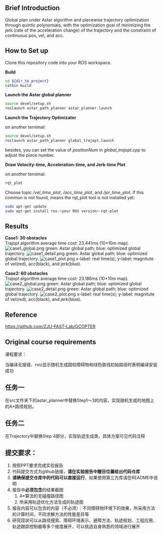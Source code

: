 ## Brief Introduction
Global plan under Astar algorithm and piecewise trajectory optimization through quintic polynomials, with the optimization goal of minimizing the jerk (rate of the acceleration change) of the trajectory and the constraint of continuous pos, vel, and acc. 

## How to Set up

Clone this repository code into your ROS workspace.

__Build__

```bash
cd ${dir_to_project}
catkin build 
```

__Launch the Astar global planner__

```bash
source devel/setup.sh
roslaunch astar_path_planner astar_planner.launch
```

__Launch the Trajectory Optimizater__

on another ternimal:

```bash
source devel/setup.sh
roslaunch astar_path_planner global_trajopt.launch
```
besides, you can set the value of _positionNum_ in _global_trajopt.cpp_ to adjust the piece number.

__Draw Velocity-time, Acceleration-time, and Jerk-time Plot__

on another ternimal:

```bash
rqt_plot
```
Choose topic _/vel_time_plot_, _/acc_time_plot_, and _/jer_time_plot_. If this common is not found, means the rqt_plot tool is not installed yet:

```bash
sudo apt-get update
sudo apt-get install ros-<your ROS version>-rqt-plot
```

## Results
__Case1: 30 obstacles__  
Trajopt algorithm average time cost: 23.441ms (10*10m map).
![case1_global.png](src/TrajectoryHomework/astar_path_planner/results/case1_global.png)
green: Astar global path;
blue: optimized global trajectory.
![case1_detail.png](src/TrajectoryHomework/astar_path_planner/results/case1_detail.png)
green: Astar global path;
blue: optimized global trajectory.
![case1_plot.png](src/TrajectoryHomework/astar_path_planner/results/case1_plot.png)
x-label: real time(s); 
y-label: magnitute of vel(red), acc(black), and jerk(blue).

__Case2: 60 obstacles__  
Trajopt algorithm average time cost: 23.186ms (10*10m map).
![case2_global.png](src/TrajectoryHomework/astar_path_planner/results/case2_global.png)
green: Astar global path;
blue: optimized global trajectory.
![case2_detail.png](src/TrajectoryHomework/astar_path_planner/results/case2_details.png)
green: Astar global path;
blue: optimized global trajectory.
![case2_plot.png](src/TrajectoryHomework/astar_path_planner/results/case2_plot.png)
x-label: real time(s); 
y-label: magnitute of vel(red), acc(black), and jerk(blue).


## Reference
https://github.com/ZJU-FAST-Lab/GCOPTER




## Original course requirements

课程要求：

当编译无报错、rviz显示随机生成圆柱障碍物和绿色直线初始路径时表明编译安装成功

## 任务一

在src文件夹下的astar_planner中替换Step1～3的内容，实现随机生成的地图上的A*路径规划。

## 任务二
在Trajectory中替换Step 4部分，实现轨迹生成类，具体方案可见代码注释

## 提交要求：
1. 按照PPT要求完成实验报告
2. 代码提交方式为github链接，**请在实验报告中醒目位置给出代码仓库**
3. **请确保提交仓库中的代码可以直接运行**，如果使用第三方库请在README中说明
4. 报告中**必须包含**的结果截图
   1. A*算法的无碰撞路径图
   2. 所采用轨迹优化方法生成的轨迹图
5. 报告内容可以包含的内容（不必须）：不同障碍物环境下的效果，所采用方法的计算时间，不同求解方法的性能差异等
6. 研究现状可以从路径搜索、障碍环境表示、避障方法、轨迹规划、工程应用、轨迹跟踪控制器等多个维度展开，可以挑选自身熟悉的领域进行展开

